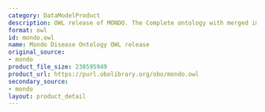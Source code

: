 ```yaml
---
category: DataModelProduct
description: OWL release of MONDO. The Complete ontology with merged imports.
format: owl
id: mondo.owl
name: Mondo Disease Ontology OWL release
original_source:
- mondo
product_file_size: 238595949
product_url: https://purl.obolibrary.org/obo/mondo.owl
secondary_source:
- mondo
layout: product_detail
---
```

